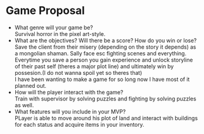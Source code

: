 # Game Proposal
- What genre will your game be?  
Survival horror in the pixel art-style. 
- What are the objectives? Will there be a score? How do you win or lose?    
Save the client from their misery (depending on the story it depends) as a mongolian shaman. Sally face esc fighting scenes and everything. Everytime you save a person you gain experience and unlock storyline of their past self (theres a major plot line) and ultimately win by possesion.(I do not wanna spoil yet so theres that)  
I have been wanting to make a game for so long now I have most of it planned out.  
- How will the player interact with the game?  
Train with supervisor by solving puzzles and fighting by solving puzzles as well.  
- What features will you include in your MVP?  
PLayer is able to move around his plot of land and interact with buildings for each status and acquire items in your inventory. 

